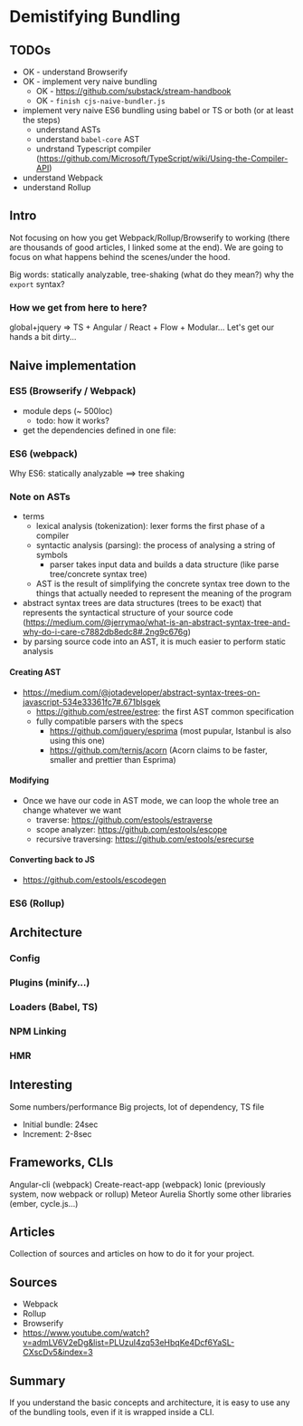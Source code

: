# Demistifying Bundling

## TODOs
* OK - understand Browserify
* OK - implement very naive bundling
    * OK - https://github.com/substack/stream-handbook
    * OK - `finish cjs-naive-bundler.js`
* implement very naive ES6 bundling using babel or TS or both (or at least the steps)
    * understand ASTs
    * understand `babel-core` AST
    * undrstand Typescript compiler (https://github.com/Microsoft/TypeScript/wiki/Using-the-Compiler-API)
* understand Webpack
* understand Rollup

## Intro
Not focusing on how you get Webpack/Rollup/Browserify to working (there are thousands of good articles, I linked some at the end).
We are going to focus on what happens behind the scenes/under the hood.

Big words: statically analyzable, tree-shaking (what do they mean?) why the `export` syntax?

### How we get from here to here?
global+jquery => TS + Angular / React + Flow + Modular...
Let's get our hands a bit dirty...

## Naive implementation

### ES5 (Browserify / Webpack)
* module deps (~ 500loc)
    * todo: how it works?
* get the dependencies defined in one file: 

### ES6 (webpack)
Why ES6: statically analyzable ==> tree shaking

### Note on ASTs
* terms
    * lexical analysis (tokenization): lexer forms the first phase of a compiler
    * syntactic analysis (parsing): the process of analysing a string of symbols
        * parser takes input data and builds a data structure (like parse tree/concrete syntax tree)
    * AST is the result of simplifying the concrete syntax tree down to the things that actually needed to represent the meaning of the program
* abstract syntax trees are data structures (trees to be exact) that represents the syntactical structure of your source code (https://medium.com/@jerrymao/what-is-an-abstract-syntax-tree-and-why-do-i-care-c7882db8edc8#.2ng9c676g)
* by parsing source code into an AST, it is much easier to perform static analysis

#### Creating AST
* https://medium.com/@jotadeveloper/abstract-syntax-trees-on-javascript-534e33361fc7#.671blsgek
    * https://github.com/estree/estree: the first AST common specification
    * fully compatible parsers with the specs 
        * https://github.com/jquery/esprima (most pupular, Istanbul is also using this one)
        * https://github.com/ternjs/acorn (Acorn claims to be faster, smaller and prettier than Esprima)

#### Modifying
* Once we have our code in AST mode, we can loop the whole tree an change whatever we want
    * traverse: https://github.com/estools/estraverse
    * scope analyzer: https://github.com/estools/escope
    * recursive traversing: https://github.com/estools/esrecurse

#### Converting back to JS
* https://github.com/estools/escodegen

### ES6 (Rollup)

## Architecture

### Config

### Plugins (minify...)

### Loaders (Babel, TS)

### NPM Linking

### HMR

## Interesting
Some numbers/performance
Big projects, lot of dependency, TS file
* Initial bundle: 24sec
* Increment: 2-8sec

## Frameworks, CLIs
Angular-cli (webpack)
Create-react-app (webpack)
Ionic (previously system, now webpack or rollup)
Meteor
Aurelia
Shortly some other libraries (ember, cycle.js...)

## Articles
Collection of sources and articles on how to do it for your project.

## Sources
* Webpack
* Rollup
* Browserify
* https://www.youtube.com/watch?v=admLV6V2eDg&list=PLUzuI4zq53eHbqKe4Dcf6YaSL-CXscDv5&index=3

## Summary
If you understand the basic concepts and architecture, it is easy to use any of the bundling tools, even if it is wrapped inside a CLI.